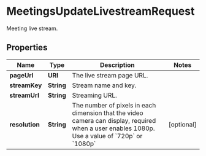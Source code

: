 

# MeetingsUpdateLivestreamRequest

Meeting live stream.

## Properties

| Name | Type | Description | Notes |
|------------ | ------------- | ------------- | -------------|
|**pageUrl** | **URI** | The live stream page URL. |  |
|**streamKey** | **String** | Stream name and key. |  |
|**streamUrl** | **String** | Streaming URL. |  |
|**resolution** | **String** | The number of pixels in each dimension that the video camera can display, required when a user enables 1080p. Use a value of &#x60;720p&#x60; or &#x60;1080p&#x60; |  [optional] |



